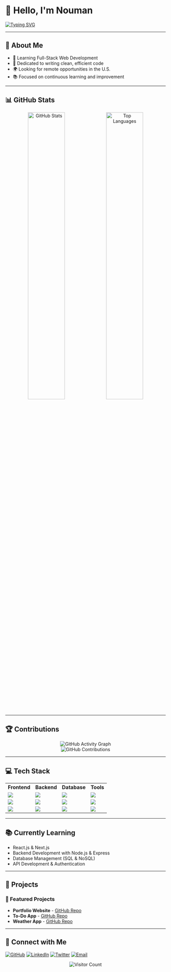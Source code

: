 # 👋 Hello, I'm Nouman

[![Typing SVG](https://readme-typing-svg.demolab.com?font=Poppins&size=35&pause=1000&color=0078D7&vCenter=true&width=600&lines=Aspiring+Web+Developer;Passionate+about+Coding;Building+Future+Tech)](https://github.com/coding-nouman)

---

## 🌟 About Me
- 🚀 Learning Full-Stack Web Development
- 🎯 Dedicated to writing clean, efficient code
- 🌍 Looking for remote opportunities in the U.S.
- 📚 Focused on continuous learning and improvement

---

## 📊 GitHub Stats
<div align="center">
   <img src="https://github-readme-stats.vercel.app/api?username=coding-nouman&show_icons=true&theme=radical&hide_border=true" alt="GitHub Stats" width="48%" />
   <img src="https://github-readme-stats.vercel.app/api/top-langs/?username=coding-nouman&layout=compact&theme=radical&hide_border=true" alt="Top Languages" width="48%" />
</div>

---

## 🏆 Contributions
<div align="center">
   <img src="https://github-readme-activity-graph.vercel.app/graph?username=coding-nouman&theme=react-dark" alt="GitHub Activity Graph" />
   <br/>
   <img src="https://ghchart.rshah.org/00FFA1/coding-nouman" alt="GitHub Contributions" />
</div>

---

## 💻 Tech Stack
<table>
  <tr>
    <td><b>Frontend</b></td>
    <td><b>Backend</b></td>
    <td><b>Database</b></td>
    <td><b>Tools</b></td>
  </tr>
  <tr>
    <td><img src="https://img.shields.io/badge/-HTML5-E34F26?style=for-the-badge&logo=html5&logoColor=white"/></td>
    <td><img src="https://img.shields.io/badge/-Node.js-339933?style=for-the-badge&logo=node.js&logoColor=white"/></td>
    <td><img src="https://img.shields.io/badge/-MongoDB-47A248?style=for-the-badge&logo=mongodb&logoColor=white"/></td>
    <td><img src="https://img.shields.io/badge/-Git-F05032?style=for-the-badge&logo=git&logoColor=white"/></td>
  </tr>
  <tr>
    <td><img src="https://img.shields.io/badge/-CSS3-1572B6?style=for-the-badge&logo=css3&logoColor=white"/></td>
    <td><img src="https://img.shields.io/badge/-Express.js-000000?style=for-the-badge&logo=express&logoColor=white"/></td>
    <td><img src="https://img.shields.io/badge/-PostgreSQL-4169E1?style=for-the-badge&logo=postgresql&logoColor=white"/></td>
    <td><img src="https://img.shields.io/badge/-GitHub-181717?style=for-the-badge&logo=github&logoColor=white"/></td>
  </tr>
  <tr>
    <td><img src="https://img.shields.io/badge/-JavaScript-F7DF1E?style=for-the-badge&logo=javascript&logoColor=black"/></td>
    <td><img src="https://img.shields.io/badge/-REST%20API-02569B?style=for-the-badge&logo=api&logoColor=white"/></td>
    <td><img src="https://img.shields.io/badge/-MySQL-4479A1?style=for-the-badge&logo=mysql&logoColor=white"/></td>
    <td><img src="https://img.shields.io/badge/-VS%20Code-007ACC?style=for-the-badge&logo=visual-studio-code&logoColor=white"/></td>
  </tr>
</table>

---

## 📚 Currently Learning
- React.js & Next.js
- Backend Development with Node.js & Express
- Database Management (SQL & NoSQL)
- API Development & Authentication

---

## 📂 Projects
### 🔹 Featured Projects
- **Portfolio Website** - [GitHub Repo](https://github.com/coding-nouman/portfolio)
- **To-Do App** - [GitHub Repo](https://github.com/coding-nouman/todo-app)
- **Weather App** - [GitHub Repo](https://github.com/coding-nouman/weather-app)

---

## 💌 Connect with Me
[![GitHub](https://img.shields.io/badge/-GitHub-181717?style=for-the-badge&logo=github&logoColor=white)](https://github.com/coding-nouman)
[![LinkedIn](https://img.shields.io/badge/-LinkedIn-0077B5?style=for-the-badge&logo=linkedin&logoColor=white)](https://linkedin.com/in/coding-nouman)
[![Twitter](https://img.shields.io/badge/-Twitter-1DA1F2?style=for-the-badge&logo=twitter&logoColor=white)](https://twitter.com/coding-nouman)
[![Email](https://img.shields.io/badge/-Email-D14836?style=for-the-badge&logo=gmail&logoColor=white)](mailto:codingnouman@gmail.com)

<div align='center'>
   <img src="https://api.visitorbadge.io/api/visitors?path=https%3A%2F%2Fgithub.com%2Fcoding-nouman%2F&countColor=%23263759" alt="Visitor Count"/>
</div>
